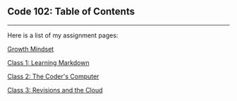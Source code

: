 ## Code 102: Table of Contents
-----


Here is a list of my assignment pages:

[Growth Mindset](read01a.md)

[Class 1: Learning Markdown](102/read01.md)

[Class 2: The Coder's Computer](102/read02.md)

[Class 3: Revisions and the Cloud](read03.md)